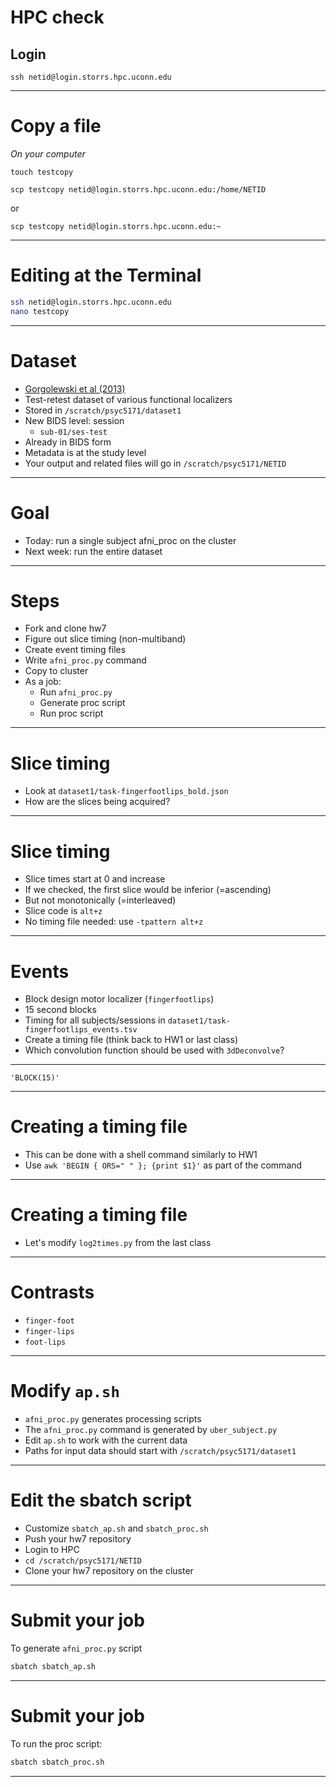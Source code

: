 # HPC check

## Login

`ssh netid@login.storrs.hpc.uconn.edu`

----

# Copy a file

*On your computer*

`touch testcopy`

`scp testcopy netid@login.storrs.hpc.uconn.edu:/home/NETID`

or

`scp testcopy netid@login.storrs.hpc.uconn.edu:~`

---


# Editing at the Terminal

```bash
ssh netid@login.storrs.hpc.uconn.edu
nano testcopy
```

---


# Dataset

- [Gorgolewski et al (2013)](https://openneuro.org/datasets/ds000114/versions/1.0.1)
- Test-retest dataset of various functional localizers
- Stored in `/scratch/psyc5171/dataset1`
- New BIDS level: session
	- `sub-01/ses-test`
- Already in BIDS form
- Metadata is at the study level
- Your output and related files will go in `/scratch/psyc5171/NETID`


----

# Goal

- Today: run a single subject afni_proc on the cluster
- Next week: run the entire dataset

---

# Steps

- Fork and clone hw7
- Figure out slice timing (non-multiband)
- Create event timing files
- Write `afni_proc.py` command
- Copy to cluster
- As a job: 
	- Run `afni_proc.py`
	- Generate proc script
	- Run proc script

----

# Slice timing

- Look at `dataset1/task-fingerfootlips_bold.json`
- How are the slices being acquired?

---

# Slice timing

- Slice times start at 0 and increase
- If we checked, the first slice would be inferior (=ascending)
- But not monotonically (=interleaved)
- Slice code is `alt+z`
- No timing file needed: use `-tpattern alt+z`

---

# Events

- Block design motor localizer (`fingerfootlips`)
- 15 second blocks
- Timing for all subjects/sessions in `dataset1/task-fingerfootlips_events.tsv`
- Create a timing file (think back to HW1 or last class)
- Which convolution function should be used with `3dDeconvolve`?

---

`'BLOCK(15)'`

---

# Creating a timing file

- This can be done with a shell command similarly to HW1
- Use `awk 'BEGIN { ORS=" " }; {print $1}'` as part of the command

---

# Creating a timing file

- Let's modify `log2times.py` from the last class

---


# Contrasts

- `finger-foot`
- `finger-lips`
- `foot-lips`

---

# Modify `ap.sh`

- `afni_proc.py` generates processing scripts
- The `afni_proc.py` command is generated by `uber_subject.py`
- Edit `ap.sh` to work with the current data
- Paths for input data should start with `/scratch/psyc5171/dataset1`

---

# Edit the sbatch script

- Customize `sbatch_ap.sh` and `sbatch_proc.sh`
- Push your hw7 repository
- Login to HPC
- `cd /scratch/psyc5171/NETID`
- Clone your hw7 repository on the cluster

---

# Submit your job

To generate `afni_proc.py` script

```bash
sbatch sbatch_ap.sh
```

---


# Submit your job

To run the proc script:

```bash
sbatch sbatch_proc.sh
```

---
